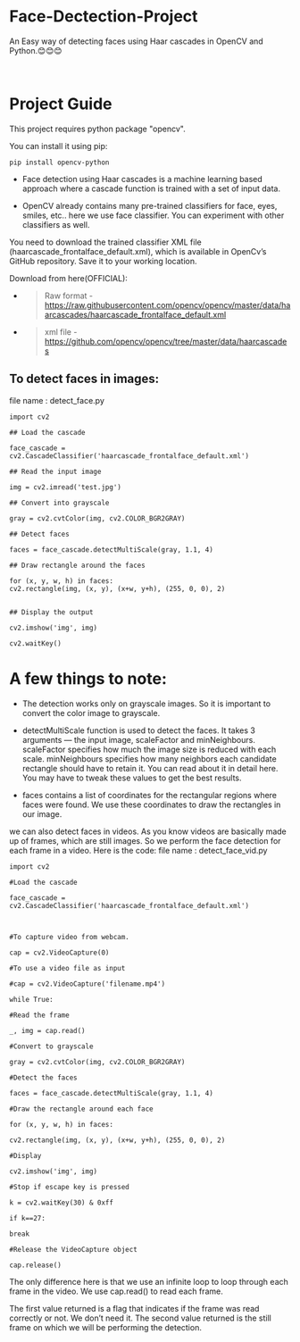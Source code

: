 # Face-Dectection-Project

An Easy way of detecting faces using Haar cascades in OpenCV and Python.😊😊😊

<br>

# Project Guide
This project requires python package "opencv".

You can install it using pip:
```
pip install opencv-python
```
+ Face detection using Haar cascades is a machine learning based approach where a cascade function is trained with a set of input data. 

+ OpenCV already contains many pre-trained classifiers for face, eyes, smiles, etc.. here we use face classifier. You can experiment with other classifiers as well.

You need to download the trained classifier XML file (haarcascade_frontalface_default.xml), which is available in OpenCv’s GitHub repository. Save it to your working location.

Download from here(OFFICIAL):

+ > Raw format - https://raw.githubusercontent.com/opencv/opencv/master/data/haarcascades/haarcascade_frontalface_default.xml

+ > xml file - https://github.com/opencv/opencv/tree/master/data/haarcascades

## To detect faces in images:
file name : detect_face.py

```
import cv2

## Load the cascade

face_cascade = cv2.CascadeClassifier('haarcascade_frontalface_default.xml')

## Read the input image

img = cv2.imread('test.jpg')

## Convert into grayscale

gray = cv2.cvtColor(img, cv2.COLOR_BGR2GRAY)

## Detect faces

faces = face_cascade.detectMultiScale(gray, 1.1, 4)

## Draw rectangle around the faces

for (x, y, w, h) in faces:
cv2.rectangle(img, (x, y), (x+w, y+h), (255, 0, 0), 2)


## Display the output

cv2.imshow('img', img)

cv2.waitKey()
```
# A few things to note:

+ The detection works only on grayscale images. So it is important to convert the color image to grayscale.

+ detectMultiScale function is used to detect the faces. It takes 3 arguments — the input image, scaleFactor and minNeighbours. scaleFactor specifies how much the image size is reduced with each scale. minNeighbours specifies how many neighbors each candidate rectangle should have to retain it. You can read about it in detail here. You may have to tweak these values to get the best results.

+ faces contains a list of coordinates for the rectangular regions where faces were found. We use these coordinates to draw the rectangles in our image.

we can also detect faces in videos. As you know videos are basically made up of frames, which are still images. So we perform the face detection for each frame in a video. Here is the code:
file name : detect_face_vid.py
```
import cv2

#Load the cascade

face_cascade = cv2.CascadeClassifier('haarcascade_frontalface_default.xml')



#To capture video from webcam. 

cap = cv2.VideoCapture(0)

#To use a video file as input 

#cap = cv2.VideoCapture('filename.mp4')

while True:

#Read the frame

_, img = cap.read()

#Convert to grayscale

gray = cv2.cvtColor(img, cv2.COLOR_BGR2GRAY)

#Detect the faces

faces = face_cascade.detectMultiScale(gray, 1.1, 4)

#Draw the rectangle around each face

for (x, y, w, h) in faces:

cv2.rectangle(img, (x, y), (x+w, y+h), (255, 0, 0), 2)

#Display

cv2.imshow('img', img)

#Stop if escape key is pressed

k = cv2.waitKey(30) & 0xff

if k==27:

break

#Release the VideoCapture object

cap.release()
```

The only difference here is that we use an infinite loop to loop through each frame in the video. We use cap.read() to read each frame. 

The 
first value returned is a flag that indicates if the frame was read correctly or not. We don’t need it. The second value returned is the still 
frame on which we will be performing the detection.
